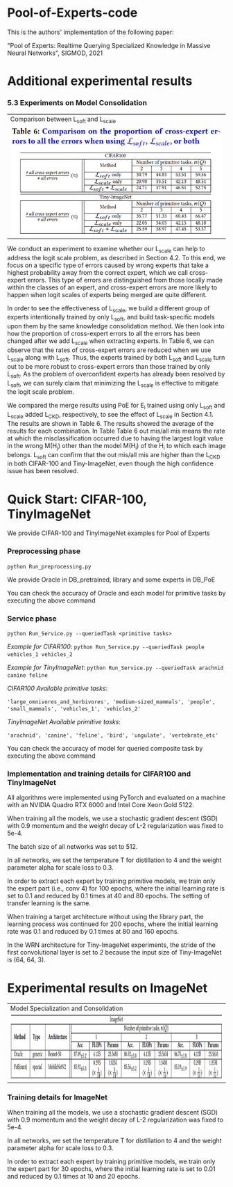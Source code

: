 # Pool-of-Experts-code

This is the authors' implementation of the following paper:

"Pool of Experts: Realtime Querying Specialized Knowledge in Massive Neural Networks", SIGMOD, 2021

# Additional experimental results

### 5.3 Experiments on Model Consolidation

<table>
<td> Comparison between L<sub>soft</sub> and L<sub>scale</sub> </td>
<tr>
<td><img src = 'addImg/table6_cross_expert_errors.PNG' height = '250px'></td>
</tr>
</table>

We conduct an experiment to examine whether our L<sub>scale</sub> can help to address the logit scale problem, as described in Section 4.2. To this end, we focus on a specific type of errors caused by wrong experts that take a highest probability away from the correct expert, which we call cross-expert errors. This type of errors are distinguished from those locally made within the classes of an expert, and cross-expert errors are more likely to happen when logit scales of experts being merged are quite different.

In order to see the effectiveness of L<sub>scale</sub>, we build a different group of experts intentionally trained by only L<sub>soft</sub>, and build task-specific models upon them by the same knowledge consolidation method. We then look into how the proportion of cross-expert errors to all the errors has been changed after we add L<sub>scale</sub> when extracting experts. In Table 6, we can observe that the rates of cross-expert errors are reduced when we use L<sub>scale</sub> along with L<sub>soft</sub>. Thus, the experts trained by both L<sub>soft</sub> and L<sub>scale</sub> turn out to be more robust to cross-expert errors than those trained by only L<sub>soft</sub>. As the problem of overconfident experts has already been resolved by L<sub>soft</sub>, we can surely claim that minimizing the L<sub>scale</sub> is effective to mitigate the logit scale problem.

We compared the merge results using PoE for E<sub>i</sub> trained using only L<sub>soft</sub> and L<sub>scale</sub> added L<sub>CKD</sub>, respectively, to see the effect of L<sub>scale</sub> in Section 4.1. The results are shown in Table 6. The results showed the average of the results for each combination. In Table Table 6 out mis/all mis means the rate at which the misclassification occurred due to having the largest logit value in the wrong M(H<sub>j</sub>) other than the model M(H<sub>i</sub>) of the H<sub>i</sub> to which each image belongs. L<sub>soft</sub> can confirm that the out mis/all mis are higher than the L<sub>CKD</sub> in both CIFAR-100 and Tiny-ImageNet, even though the high confidence issue has been resolved.


# Quick Start: CIFAR-100, TinyImageNet
We provide CIFAR-100 and TinyImageNet examples for Pool of Experts

### Preprocessing phase
    python Run_preprocessing.py

We provide Oracle in DB_pretrained, library and some experts in DB_PoE

You can check the accuracy of Oracle and each model for primitive tasks by executing the above command

### Service phase
    python Run_Service.py --queriedTask <primitive tasks>
*Example for CIFAR100*: `python Run_Service.py --queriedTask people vehicles_1 vehicles_2`

*Example for TinyImageNet*: `python Run_Service.py --queriedTask arachnid canine feline`

*CIFAR100 Available primitive tasks*: 

    'large_omnivores_and_herbivores', 'medium-sized_mammals', 'people', 'small_mammals', 'vehicles_1', 'vehicles_2'
    
*TinyImageNet Available primitive tasks*: 

    'arachnid', 'canine', 'feline', 'bird', 'ungulate', 'vertebrate_etc'

You can check the accuracy of model for queried composite task by executing the above command

### Implementation and training details for CIFAR100 and TinyImageNet
All algorithms were implemented using PyTorch and evaluated on a machine with an NVIDIA Quadro RTX 6000 and Intel Core Xeon Gold 5122.

When training all the models, we use a stochastic gradient descent (SGD) with 0.9 momentum and the weight decay of L-2 regularization was fixed to 5e-4. 

The batch size of all networks was set to 512.

In all networks, we set the temperature T for distillation to 4 and the weight parameter alpha for scale loss to 0.3.

In order to extract each expert by training primitive models, we train only the expert part (i.e., conv 4) for 100 epochs, where the initial learning rate is set to 0.1 and reduced by 0.1 times at 40 and 80 epochs. The setting of transfer learning is the same.

When training a target architecture without using the library part, the learning process was continued for 200 epochs, where the initial learning rate was 0.1 and reduced by 0.1 times at 80 and 160 epochs. 

In the WRN architecture for Tiny-ImageNet experiments, the stride of the first convolutional layer is set to 2 because the input size of Tiny-ImageNet is (64, 64, 3).


# Experimental results on ImageNet

<table>
<td> Model Specialization and Consolidation </td>
<tr>
<td><img src = 'addImg/table_ImageNet.PNG' height = '150px'></td>
</tr>
</table>

### Training details for ImageNet

When training all the models, we use a stochastic gradient descent (SGD) with 0.9 momentum and the weight decay of L-2 regularization was fixed to 5e-4. 

In all networks, we set the temperature T for distillation to 4 and the weight parameter alpha for scale loss to 0.3.

In order to extract each expert by training primitive models, we train only the expert part for 30 epochs, where the initial learning rate is set to 0.01 and reduced by 0.1 times at 10 and 20 epochs.
